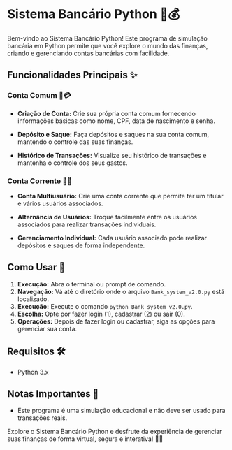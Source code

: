 
# Sistema Bancário Python 🏦💰

Bem-vindo ao Sistema Bancário Python! Este programa de simulação bancária em Python permite que você explore o mundo das finanças, criando e gerenciando contas bancárias com facilidade.

## Funcionalidades Principais ✨

### Conta Comum 🧾💳

- **Criação de Conta:** Crie sua própria conta comum fornecendo informações básicas como nome, CPF, data de nascimento e senha.

- **Depósito e Saque:** Faça depósitos e saques na sua conta comum, mantendo o controle das suas finanças.

- **Histórico de Transações:** Visualize seu histórico de transações e mantenha o controle dos seus gastos.

### Conta Corrente 🤝👥

- **Conta Multiusuário:** Crie uma conta corrente que permite ter um titular e vários usuários associados.

- **Alternância de Usuários:** Troque facilmente entre os usuários associados para realizar transações individuais.

- **Gerenciamento Individual:** Cada usuário associado pode realizar depósitos e saques de forma independente.

## Como Usar 🚀

1. **Execução:** Abra o terminal ou prompt de comando.
2. **Navegação:** Vá até o diretório onde o arquivo `Bank_system_v2.0.py` está localizado.
3. **Execução:** Execute o comando `python Bank_system_v2.0.py`.
4. **Escolha:** Opte por fazer login (1), cadastrar (2) ou sair (0).
5. **Operações:** Depois de fazer login ou cadastrar, siga as opções para gerenciar sua conta.

## Requisitos 🛠️

- Python 3.x

## Notas Importantes 📝

- Este programa é uma simulação educacional e não deve ser usado para transações reais.

Explore o Sistema Bancário Python e desfrute da experiência de gerenciar suas finanças de forma virtual, segura e interativa! 💸✨

